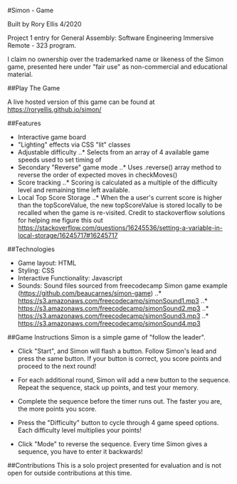 #Simon - Game

Built by Rory Ellis 4/2020

Project 1 entry for General Assembly: Software Engineering Immersive Remote - 323 program.

I claim no ownership over the trademarked name or likeness of the Simon game, presented here under "fair use" as non-commercial and educational material.

##Play The Game

A live hosted version of this game can be found at https://roryellis.github.io/simon/

##Features

- Interactive game board
- "Lighting" effects via CSS "lit" classes
- Adjustable difficulty
  ..\* Selects from an array of 4 available game speeds used to set timing of
- Secondary "Reverse" game mode
  ..\* Uses .reverse() array method to reverse the order of expected moves in checkMoves()
- Score tracking
  ..\* Scoring is calculated as a multiple of the difficulty level and remaining time left available.
- Local Top Score Storage
  ..\* When the a user's current score is higher than the topScoreValue, the new topScoreValue is stored locally to be recalled when the game is re-visited. Credit to stackoverflow solutions for helping me figure this out https://stackoverflow.com/questions/16245536/setting-a-variable-in-local-storage/16245717#16245717

##Technologies

- Game layout: HTML
- Styling: CSS
- Interactive Functionality: Javascript
- Sounds: Sound files sourced from freecodecamp Simon game example (https://github.com/beaucarnes/simon-game)
..\* https://s3.amazonaws.com/freecodecamp/simonSound1.mp3
..\* https://s3.amazonaws.com/freecodecamp/simonSound2.mp3
..\* https://s3.amazonaws.com/freecodecamp/simonSound3.mp3
..\* https://s3.amazonaws.com/freecodecamp/simonSound4.mp3


##Game Instructions
Simon is a simple game of "follow the leader".

- Click "Start", and Simon will flash a button. Follow Simon's lead and press the same button. If your button is correct, you score points and proceed to the next round!

- For each additional round, Simon will add a new button to the sequence. Repeat the sequence, stack up points, and test your memory.

- Complete the sequence before the timer runs out. The faster you are, the more points you score.

- Press the "Difficulty" button to cycle through 4 game speed options. Each difficulty level multiplies your points!

- Click "Mode" to reverse the sequence. Every time Simon gives a sequence, you have to enter it backwards!

##Contributions
This is a solo project presented for evaluation and is not open for outside contributions at this time.
